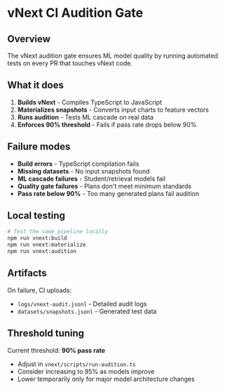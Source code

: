 # vNext CI Audition Gate

## Overview
The vNext audition gate ensures ML model quality by running automated tests on every PR that touches vNext code.

## What it does
1. **Builds vNext** - Compiles TypeScript to JavaScript
2. **Materializes snapshots** - Converts input charts to feature vectors  
3. **Runs audition** - Tests ML cascade on real data
4. **Enforces 90% threshold** - Fails if pass rate drops below 90%

## Failure modes
- **Build errors** - TypeScript compilation fails
- **Missing datasets** - No input snapshots found
- **ML cascade failures** - Student/retrieval models fail
- **Quality gate failures** - Plans don't meet minimum standards
- **Pass rate below 90%** - Too many generated plans fail audition

## Local testing
```bash
# Test the same pipeline locally
npm run vnext:build
npm run vnext:materialize  
npm run vnext:audition
```

## Artifacts
On failure, CI uploads:
- `logs/vnext-audit.jsonl` - Detailed audit logs
- `datasets/snapshots.jsonl` - Generated test data

## Threshold tuning
Current threshold: **90% pass rate**
- Adjust in `vnext/scripts/run-audition.ts`
- Consider increasing to 95% as models improve
- Lower temporarily only for major model architecture changes
